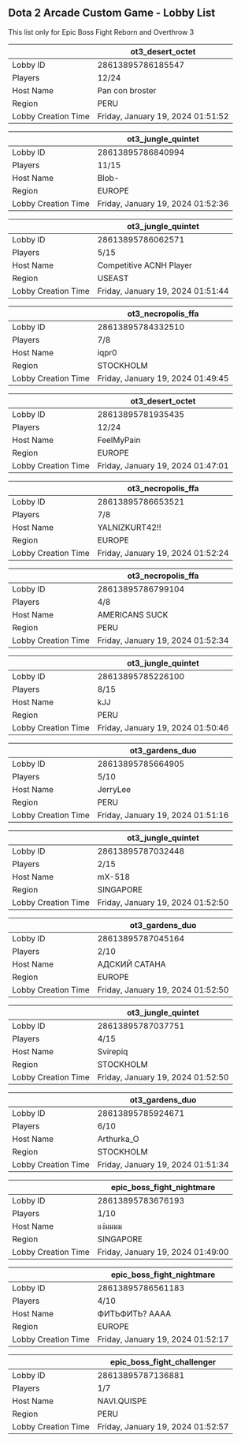## Dota 2 Arcade Custom Game - Lobby List

This list only for Epic Boss Fight Reborn and Overthrow 3

|  | ot3_desert_octet |
| ------ | ------ |
| Lobby ID | 28613895786185547 |
| Players | 12/24 |
| Host Name | Pan con broster |
| Region | PERU |
| Lobby Creation Time | Friday, January 19, 2024 01:51:52 |


|  | ot3_jungle_quintet |
| ------ | ------ |
| Lobby ID | 28613895786840994 |
| Players | 11/15 |
| Host Name | Blob- |
| Region | EUROPE |
| Lobby Creation Time | Friday, January 19, 2024 01:52:36 |


|  | ot3_jungle_quintet |
| ------ | ------ |
| Lobby ID | 28613895786062571 |
| Players | 5/15 |
| Host Name | Competitive ACNH Player |
| Region | USEAST |
| Lobby Creation Time | Friday, January 19, 2024 01:51:44 |


|  | ot3_necropolis_ffa |
| ------ | ------ |
| Lobby ID | 28613895784332510 |
| Players | 7/8 |
| Host Name | iqpr0 |
| Region | STOCKHOLM |
| Lobby Creation Time | Friday, January 19, 2024 01:49:45 |


|  | ot3_desert_octet |
| ------ | ------ |
| Lobby ID | 28613895781935435 |
| Players | 12/24 |
| Host Name | FeelMyPain |
| Region | EUROPE |
| Lobby Creation Time | Friday, January 19, 2024 01:47:01 |


|  | ot3_necropolis_ffa |
| ------ | ------ |
| Lobby ID | 28613895786653521 |
| Players | 7/8 |
| Host Name | YALNIZKURT42!! |
| Region | EUROPE |
| Lobby Creation Time | Friday, January 19, 2024 01:52:24 |


|  | ot3_necropolis_ffa |
| ------ | ------ |
| Lobby ID | 28613895786799104 |
| Players | 4/8 |
| Host Name | AMERICANS SUCK |
| Region | PERU |
| Lobby Creation Time | Friday, January 19, 2024 01:52:34 |


|  | ot3_jungle_quintet |
| ------ | ------ |
| Lobby ID | 28613895785226100 |
| Players | 8/15 |
| Host Name | kJJ |
| Region | PERU |
| Lobby Creation Time | Friday, January 19, 2024 01:50:46 |


|  | ot3_gardens_duo |
| ------ | ------ |
| Lobby ID | 28613895785664905 |
| Players | 5/10 |
| Host Name | JerryLee |
| Region | PERU |
| Lobby Creation Time | Friday, January 19, 2024 01:51:16 |


|  | ot3_jungle_quintet |
| ------ | ------ |
| Lobby ID | 28613895787032448 |
| Players | 2/15 |
| Host Name | mX-518 |
| Region | SINGAPORE |
| Lobby Creation Time | Friday, January 19, 2024 01:52:50 |


|  | ot3_gardens_duo |
| ------ | ------ |
| Lobby ID | 28613895787045164 |
| Players | 2/10 |
| Host Name | АДСКИЙ САТАНА |
| Region | EUROPE |
| Lobby Creation Time | Friday, January 19, 2024 01:52:50 |


|  | ot3_jungle_quintet |
| ------ | ------ |
| Lobby ID | 28613895787037751 |
| Players | 4/15 |
| Host Name | Svirepiq |
| Region | STOCKHOLM |
| Lobby Creation Time | Friday, January 19, 2024 01:52:50 |


|  | ot3_gardens_duo |
| ------ | ------ |
| Lobby ID | 28613895785924671 |
| Players | 6/10 |
| Host Name | Arthurka_O |
| Region | STOCKHOLM |
| Lobby Creation Time | Friday, January 19, 2024 01:51:34 |


|  | epic_boss_fight_nightmare |
| ------ | ------ |
| Lobby ID | 28613895783676193 |
| Players | 1/10 |
| Host Name | แง่มมมม |
| Region | SINGAPORE |
| Lobby Creation Time | Friday, January 19, 2024 01:49:00 |


|  | epic_boss_fight_nightmare |
| ------ | ------ |
| Lobby ID | 28613895786561183 |
| Players | 4/10 |
| Host Name | ФИТЬФИТЬ? АААА |
| Region | EUROPE |
| Lobby Creation Time | Friday, January 19, 2024 01:52:17 |


|  | epic_boss_fight_challenger |
| ------ | ------ |
| Lobby ID | 28613895787136881 |
| Players | 1/7 |
| Host Name | NAVI.QUISPE |
| Region | PERU |
| Lobby Creation Time | Friday, January 19, 2024 01:52:57 |


